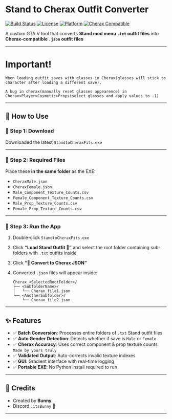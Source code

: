 # Stand to Cherax Outfit Converter

[![Build Status](https://img.shields.io/badge/build-passing-brightgreen)](#)
[![License](https://img.shields.io/badge/license-MIT-blue)](#)
[![Platform](https://img.shields.io/badge/platform-Windows-lightgrey)](#)
[![Cherax Compatible](https://img.shields.io/badge/cherax-supported-purple)](#)

A custom GTA V tool that converts **Stand mod menu `.txt` outfit files** into **Cherax-compatible `.json` outfit files**

---

# Important!

`When loading outfit saves with glasses in Cherax(glasses will stick to character after loading a different save).`

`A bug in cherax(manually reset glasses appearence) in Cherax>Player>Cosmetic>Props(select glasses and apply values to -1) `

---

## 💾 How to Use

### 🧷 Step 1: Download

Downloaded the latest `StandtoCheraxFits.exe`

---

### 📁 Step 2: Required Files

Place these **in the same folder** as the EXE:

- `CheraxMale.json`
- `CheraxFemale.json`
- `Male_Component_Texture_Counts.csv`
- `Female_Component_Texture_Counts.csv`
- `Male_Prop_Texture_Counts.csv`
- `Female_Prop_Texture_Counts.csv`

---

### 🚀 Step 3: Run the App

1. Double-click `StandtoCheraxFits.exe`
2. Click **“Load Stand Outfit 📂”** and select the root folder containing sub-folders with `.txt` outfits inside
3. Click **“🚀 Convert to Cherax JSON”**
4. Converted `.json` files will appear inside:

     ```
     Cherax_<SelectedRootFolder>/
     ├── <SubfolderName>/
     │   └── Cherax_file1.json
     └── <AnotherSubfolder>/
         └── Cherax_file2.json
     ```

---

## ✨ Features

- ✅ **Batch Conversion**: Processes entire folders of `.txt` Stand outfit files
- ✅ **Auto Gender Detection**: Detects whether if save is `Male` or `Female`
- ✅ **Cherax Accuracy**: Uses correct component & prop texture counts `Made by yours truly`
- ✅ **Validated Output**: Auto-corrects invalid texture indexes
- ✅ **GUI**: Gradient interface with real-time logging
- ✅ **Portable EXE**: No Python install required to run

---

## 💬 Credits

- Created by **Bunny**  
- Discord `.itsBunny` 💜

---
